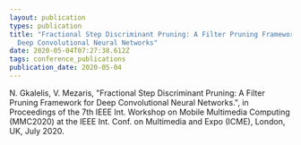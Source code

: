 ```yaml
---
layout: publication
types: publication
title: "Fractional Step Discriminant Pruning: A Filter Pruning Framework for
  Deep Convolutional Neural Networks"
date: 2020-05-04T07:27:38.612Z
tags: conference_publications
publication_date: 2020-05-04
---
```

N. Gkalelis, V. Mezaris, "Fractional Step Discriminant Pruning: A Filter Pruning Framework for Deep Convolutional Neural Networks.", in Proceedings of the 7th IEEE Int. Workshop on Mobile Multimedia Computing (MMC2020) at the IEEE Int. Conf. on Multimedia and Expo (ICME), London, UK, July 2020.
